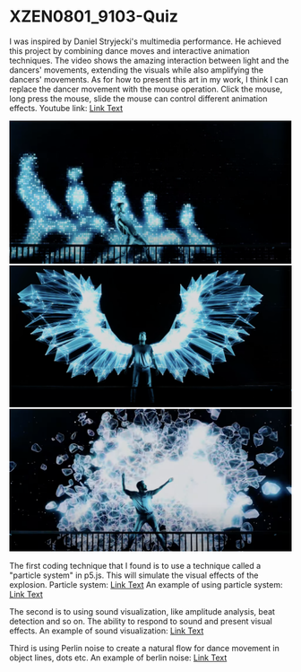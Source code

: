 # XZEN0801_9103-Quiz
I was inspired by Daniel Stryjecki's multimedia performance. He achieved this project by combining dance moves and interactive animation techniques. The video shows the amazing interaction between light and the dancers' movements, extending the visuals while also amplifying the dancers' movements. As for how to present this art in my work, I think I can replace the dancer movement with the mouse operation. Click the mouse, long press the mouse, slide the mouse can control different animation effects.
Youtube link: [Link Text](https://www.youtube.com/watch?v=hw-TO1zOHVI)

![An image of the Inspiration](readmeImages/1.png)
![An image of the Inspiration](readmeImages/2.png)
![An image of the Inspiration](readmeImages/3.png)

The first coding technique that I found is to use a technique called a "particle system" in p5.js. This will simulate the visual effects of the explosion.
Particle system: 
[Link Text](https://p5js.org/zh-Hans/examples/simulate-particle-system.html)
An example of using particle system: 
[Link Text](https://editor.p5js.org/jcponce/sketches/b6CKYCV18)

The second is to using sound visualization, like amplitude analysis, beat detection and so on. The ability to respond to sound and present visual effects.
An example of sound visualization: 
[Link Text](https://editor.p5js.org/starbuck10/sketches/SA3P1zeDo)

Third is using Perlin noise to create a natural flow for dance movement in object lines, dots etc.
An example of berlin noise:
[Link Text](https://editor.p5js.org/datarav3/sketches/qNZa6PrKb)
